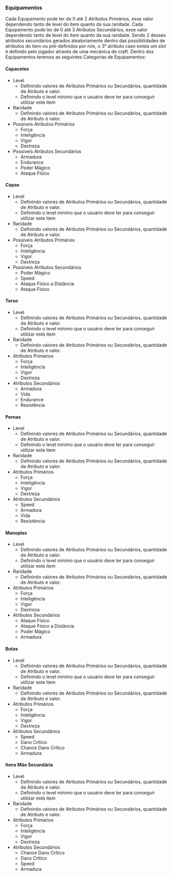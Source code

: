 ### Equipamentos
Cada Equipamento pode ter de 0 até 2 Atributos Primários, esse valor dependendo tanto de level do item quanto da sua raridade.
Cada Equipamento pode ter de 0 até 3 Atributos Secundários, esse valor dependendo tanto de level do item quanto da sua raridade. Sendo 2 desses atributos secundários gerados aleatoriamente dentro das possibilidades de atributos do item ou pré-definidos por nós, o 3° atributo caso exista um slot é definido pelo jogador através de uma mecânica de craft.
Dentro dos Equipamentos teremos as seguintes Categorias de Equipamentos:
#### Capacetes
- Level
	- Definindo valores de Atributos Primários ou Secundários, quantidade de Atributo e valor.
	- Definindo o level mínimo que o usuário deve ter para conseguir utilizar este item
- Raridade
	- Definindo valores de Atributos Primários ou Secundários, quantidade de Atributo e valor.
- Possíveis Atributos Primários
	- Força
	- Inteligência
	- Vigor
	- Dextreza
- Possíveis Atributos Secundários
	- Armadura
	- Endurance
	- Poder Mágico
	- Ataque Físico
#### Capas
- Level
	- Definindo valores de Atributos Primários ou Secundários, quantidade de Atributo e valor.
	- Definindo o level mínimo que o usuário deve ter para conseguir utilizar este item
- Raridade
	- Definindo valores de Atributos Primários ou Secundários, quantidade de Atributo e valor.
-  Possíveis Atributos Primários
	- Força
	- Inteligência
	- Vigor
	- Dextreza
- Possíveis Atributos Secundários
	- Poder Mágico
	- Speed
	- Ataque Físico a Distância
	- Ataque Físico
#### Torso
- Level
	- Definindo valores de Atributos Primários ou Secundários, quantidade de Atributo e valor.
	- Definindo o level mínimo que o usuário deve ter para conseguir utilizar este item
- Raridade
	- Definindo valores de Atributos Primários ou Secundários, quantidade de Atributo e valor.
-  Atributos Primários
	- Força
	- Inteligência
	- Vigor
	- Dextreza
- Atributos Secundários
	- Armadura
	- Vida
	- Endurance
	- Resistência
#### Pernas
- Level
	- Definindo valores de Atributos Primários ou Secundários, quantidade de Atributo e valor.
	- Definindo o level mínimo que o usuário deve ter para conseguir utilizar este item
- Raridade
	- Definindo valores de Atributos Primários ou Secundários, quantidade de Atributo e valor.
-  Atributos Primários
	- Força
	- Inteligência
	- Vigor
	- Dextreza
- Atributos Secundários
	- Speed
	- Armadura
	- Vida
	- Resistência
#### Manoplas
- Level
	- Definindo valores de Atributos Primários ou Secundários, quantidade de Atributo e valor.
	- Definindo o level mínimo que o usuário deve ter para conseguir utilizar este item
- Raridade
	- Definindo valores de Atributos Primários ou Secundários, quantidade de Atributo e valor.
-  Atributos Primários
	- Força
	- Inteligência
	- Vigor
	- Dextreza
- Atributos Secundários
	- Ataque Físico
	- Ataque Físico a Distância
	- Poder Mágico
	- Armadura
#### Botas
- Level
	- Definindo valores de Atributos Primários ou Secundários, quantidade de Atributo e valor.
	- Definindo o level mínimo que o usuário deve ter para conseguir utilizar este item
- Raridade
	- Definindo valores de Atributos Primários ou Secundários, quantidade de Atributo e valor.
-  Atributos Primários
	- Força
	- Inteligência
	- Vigor
	- Dextreza
- Atributos Secundários
	- Speed
	- Dano Crítico
	- Chance Dano Crítico
	- Armadura
#### Itens Mão Secundária
- Level
	- Definindo valores de Atributos Primários ou Secundários, quantidade de Atributo e valor.
	- Definindo o level mínimo que o usuário deve ter para conseguir utilizar este item
- Raridade
	- Definindo valores de Atributos Primários ou Secundários, quantidade de Atributo e valor.
-  Atributos Primários
	- Força
	- Inteligência
	- Vigor
	- Dextreza
- Atributos Secundários
	- Chance Dano Crítico
	- Dano Crítico
	- Speed
	- Armadura